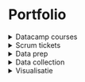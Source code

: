 # Portfolio
<details>
  <summary>Datacamp courses</summary>
  
![Portfolio](https://github.com/mbroer/ads_portfolio/blob/main/datacamp.png)
  
</details>

<details>
  <summary>Scrum tickets</summary>
  
  <details>
    <summary>Tickets week 1 tm 5</summary>
    
    ![Week 1 tot en met 5](https://github.com/mbroer/ads_portfolio/blob/main/scrum/1-5.png)
    
  </details>
  
  <details>
    <summary>Tickets week 6 tm 10</summary>
    
    ![Week 6 tot en met 10](https://github.com/mbroer/ads_portfolio/blob/main/scrum/6-10.png)
    
  </details>
  
  <details>
    <summary>Tickets week 11 tm 16</summary>
    
    ![Week 11 tot en met 16](https://github.com/mbroer/ads_portfolio/blob/main/scrum/11-16.png)
  
  Opmerking week 14:
  Ik had een leuke stageplek gevonden die mij zeer goed financieel wilden compenseren, hiervoor moest ik een applicatie maken om mijn kennis te laten zien voordat ze me de stageplek konden geven. Hiervoor had ik een week de tijd en heb dus (met begrip van de groep) deze week niet aan het project gewerkt om 100% van mijn tijd in deze applicatie te kunnen steken. (En ja ik heb de stageplek gekregen.)
    
  </details>

  
</details>

<details>
  <summary>Data prep</summary>
  
</details>

<details>
  <summary>Data collection</summary>
  
</details>

<details>
  <summary>Visualisatie</summary>
  
</details>

